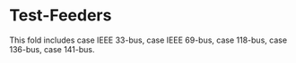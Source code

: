 # Test-Feeders
This fold includes case IEEE 33-bus, case IEEE 69-bus, case 118-bus, case 136-bus, case 141-bus.
